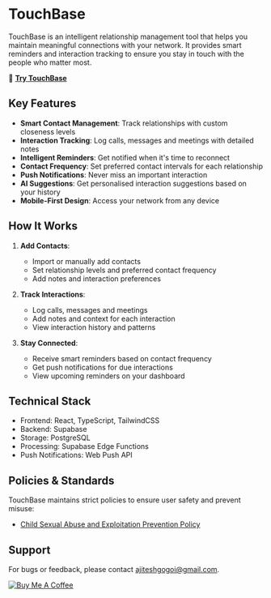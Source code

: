 # TouchBase

TouchBase is an intelligent relationship management tool that helps you maintain meaningful connections with your network. It provides smart reminders and interaction tracking to ensure you stay in touch with the people who matter most.

💙 **[Try TouchBase](https://touchbasepro.vercel.app/)**

## Key Features

- **Smart Contact Management**: Track relationships with custom closeness levels
- **Interaction Tracking**: Log calls, messages and meetings with detailed notes
- **Intelligent Reminders**: Get notified when it's time to reconnect
- **Contact Frequency**: Set preferred contact intervals for each relationship
- **Push Notifications**: Never miss an important interaction
- **AI Suggestions**: Get personalised interaction suggestions based on your history
- **Mobile-First Design**: Access your network from any device

## How It Works

1. **Add Contacts**: 
   - Import or manually add contacts
   - Set relationship levels and preferred contact frequency
   - Add notes and interaction preferences

2. **Track Interactions**:
   - Log calls, messages and meetings
   - Add notes and context for each interaction
   - View interaction history and patterns

3. **Stay Connected**:
   - Receive smart reminders based on contact frequency
   - Get push notifications for due interactions
   - View upcoming reminders on your dashboard

## Technical Stack

- Frontend: React, TypeScript, TailwindCSS
- Backend: Supabase
- Storage: PostgreSQL
- Processing: Supabase Edge Functions
- Push Notifications: Web Push API

## Policies & Standards

TouchBase maintains strict policies to ensure user safety and prevent misuse:

- [Child Sexual Abuse and Exploitation Prevention Policy](CSAE-POLICY.md)

## Support

For bugs or feedback, please contact ajiteshgogoi@gmail.com.

<p align="left">
  <a href="https://ko-fi.com/gogoi">
    <img src="https://img.shields.io/badge/Buy_Me_A_Coffee-Support_Development-FFDD00?style=for-the-badge&logo=ko-fi&logoColor=black" alt="Buy Me A Coffee" />
  </a>
</p>
